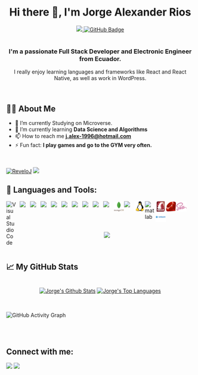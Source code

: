 <h1 align="center">Hi there 👋, I'm Jorge Alexander Rios</h1>
 <div align="center">
<a href="https://github.com/Alexr16/github-profile-views-counter&style=plastic">
    <img src="https://komarev.com/ghpvc/?username=Alexr16">
</a>
<a href="https://github.com/Alexr16?tab=followers"><img src="https://img.shields.io/github/followers/Alexr16?label=Followers&style=social" alt="GitHub Badge"></a>
 </div>
<br/>
<h3 align="center">I'm a passionate Full Stack Developer and Electronic Engineer from Ecuador.</h3>
<p align="center">I really enjoy learning languages and frameworks like React and React Native, as well as work in WordPress.</p>
 <br/>

## 🙋‍♂️ About Me

- 🔭 I’m currently Studying on Microverse.
- 🌱 I’m currently learning **Data Science and Algorithms**
- 📫 How to reach me **j.alex-1996@hotmail.com**
- ⚡ Fun fact: **I play games and go to the GYM very often.**
<br/>
 <p align="left"> <a href="https://twitter.com/ReveloJ" target="blank"><img src="https://img.shields.io/twitter/follow/ReveloJ?logo=twitter&style=for-the-badge&&logoColor=blue" alt="ReveloJ" /></a>
 <a href="https://www.linkedin.com/in/jorge-r%C3%ADos-3b33ab22b" target="blank"><img src="https://img.shields.io/badge/linkedin-%230077B5.svg?style=for-the-badge&logo=linkedin&logoColor=white"/></a>
 </p>

## 🚀 Languages and Tools:


  <img align="left" alt="Visual Studio Code" width="26px" src="https://cdn.jsdelivr.net/gh/devicons/devicon/icons/vscode/vscode-original.svg" style="padding-right:10px;" />
    <a href="https://www.java.com" target="_blank"> <img align="left" width="28px" src="https://img.icons8.com/color/48/000000/java-coffee-cup-logo.png"/> </a>
    <a href="https://reactjs.org/" target="_blank"> <img align="left" width="28px" src="https://img.icons8.com/color/48/000000/react-native.png"/> </a>
    <a href="https://developer.mozilla.org/en-US/docs/Web/JavaScript" target="_blank"> <img align="left" width="28px" src="https://img.icons8.com/color/48/000000/javascript.png"/> </a> 
    <a href="https://www.w3.org/html/" target="_blank"> <img align="left" width="28px" src="https://img.icons8.com/color/48/000000/html-5.png"/> </a> 
    <a href="https://www.w3schools.com/css/" target="_blank"> <img align="left" width="28px". src="https://img.icons8.com/color/48/000000/css3.png"/> </a> 
    <a href="https://getbootstrap.com" target="_blank"> <img align="left" width="28px" src="https://img.icons8.com/color/48/000000/bootstrap.png"/> </a> 
    <a href="https://www.python.org" target="_blank"> <img align="left" width="28px" src="https://img.icons8.com/color/48/000000/python.png"/> </a> 
    <a style="padding-right:8px;" href="https://nodejs.org" target="_blank"> <img align="left" width="28px" src="https://img.icons8.com/color/48/000000/nodejs.png"/> </a> 
    <a style="padding-right:8px;" href="https://www.mysql.com/" target="_blank"> <img align="left" width="28px" src="https://img.icons8.com/fluent/50/000000/mysql-logo.png"/> </a>
    <a href="https://www.mongodb.com/" target="_blank"> <img align="left" width="28px" src="https://raw.githubusercontent.com/devicons/devicon/master/icons/mongodb/mongodb-original-wordmark.svg" alt="mongodb" /> </a>  
    <a href="https://git-scm.com/" target="_blank"> <img align="left" width="28px" src="https://img.icons8.com/color/48/000000/git.png"/> </a> 
  <a href="https://www.linux.org/" target="_blank" rel="noreferrer"> <img align="left" width="28px" src="https://raw.githubusercontent.com/devicons/devicon/master/icons/linux/linux-original.svg" alt="linux"/> </a> 
  <a href="https://www.mathworks.com/" target="_blank" rel="noreferrer"> <img align="left" width="28px" src="https://upload.wikimedia.org/wikipedia/commons/2/21/Matlab_Logo.png" alt="matlab"/> </a> 
  <a href="https://rubyonrails.org" target="_blank" rel="noreferrer"> <img align="left" width="28px" src="https://raw.githubusercontent.com/devicons/devicon/master/icons/rails/rails-original-wordmark.svg" alt="rails"/> </a> 
  <a href="https://www.ruby-lang.org/en/" target="_blank" rel="noreferrer"> <img align="left" width="28px" src="https://raw.githubusercontent.com/devicons/devicon/master/icons/ruby/ruby-original.svg" alt="ruby" /> </a>
  <a href="https://sass-lang.com" target="_blank" rel="noreferrer"> <img align="left" width="28px" src="https://raw.githubusercontent.com/devicons/devicon/master/icons/sass/sass-original.svg" alt="sass" /> </a> 
  <a href="https://webpack.js.org" target="_blank" rel="noreferrer"> <img align="left" width="28px" src="https://raw.githubusercontent.com/devicons/devicon/d00d0969292a6569d45b06d3f350f463a0107b0d/icons/webpack/webpack-original-wordmark.svg" alt="webpack"/> </a>

 <br/>
  <br/>
<p align="center"><br/><br/><img src="https://github-readme-streak-stats.herokuapp.com/?user=Alexr16&theme=black-ice&hide_border=true&stroke=0000&background=060A0CD0"/></p>
 <br/>

 
## &#x1f4c8; My GitHub Stats

 <br/>
 <div align="center" width="280px" >
  <a href="https://github.com/Alexr16/github-readme-stats"><img alt="Jorge's Github Stats" src="https://github-readme-stats.vercel.app/api?username=Alexr16&show_icons=true&count_private=true&theme=react&hide_border=true&bg_color=0D1117" /></a>
  <a href="https://github.com/Alexr16/github-readme-stats"><img alt="Jorge's Top Languages" src="https://github-readme-stats.vercel.app/api/top-langs/?username=Alexr16&langs_count=8&count_private=true&layout=compact&theme=react&hide_border=true&bg_color=0D1117"/></a>
 <br/>
</div>

<br/>
<br/>

 ![GitHub Activity Graph](https://activity-graph.herokuapp.com/graph?username=Alexr16&bg_color=0D1117&color=5BCDEC&line=5BCDEC&point=FFFFFF&hide_border=true)
 
 <br/>
<br/>

## Connect with me:
<p align="left">

<a href = "https://www.linkedin.com/in/jorge-r%C3%ADos-3b33ab22b/"><img src="https://img.icons8.com/fluent/48/000000/linkedin.png"/></a>
<a href = "https://twitter.com/ReveloJ"><img src="https://img.icons8.com/fluent/48/000000/twitter.png"/></a>


</p>
